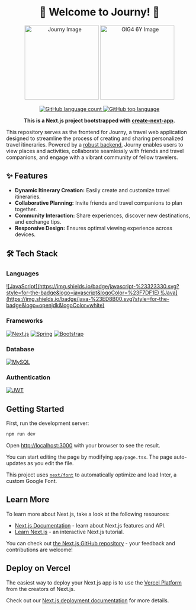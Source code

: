 <h1 align="center">🌟 Welcome to Journy! 🌟</h1>

<p align="center">
  <img src="https://github.com/YeoWeiHan123/Journy-travelplanner/blob/main/public/journy.png?raw=true" alt="Journy Image" width="200">
  <img src="https://github.com/YeoWeiHan123/Journy-travelplanner/assets/36888332/382d3bf6-7bf2-45e8-9854-2b0d5a10683e" alt="OIG4 6Y Image" width="200">
</p>

<p align="center">  
  <a href="https://github.com/YeoWeiHan123/Journy-travelplanner">
    <img src="https://img.shields.io/github/languages/count/YeoWeiHan123/Journy-travelplanner" alt="GitHub language count">
  </a>
  <a href="https://github.com/{username}/{repo-name}">
    <img src="https://img.shields.io/github/languages/top/YeoWeiHan123/Journy-travelplanner?color=yellow" alt="GitHub top language">
  </a>
</p>

<p align="center">
  <strong>This is a Next.js project bootstrapped with <a href="https://nextjs.org/">create-next-app</a>.</strong>
</p>

This repository serves as the frontend for Journy, a travel web application designed to streamline the process of creating and sharing personalized travel itineraries. Powered by a [robust backend](https://github.com/YeoWeiHan123/Journy-travelplanner-Backend), Journy enables users to view places and activities, collaborate seamlessly with friends and travel companions, and engage with a vibrant community of fellow travelers.

## ✨ Features

- **Dynamic Itinerary Creation:** Easily create and customize travel itineraries.
- **Collaborative Planning:** Invite friends and travel companions to plan together.
- **Community Interaction:** Share experiences, discover new destinations, and exchange tips.
- **Responsive Design:** Ensures optimal viewing experience across devices.

## 🛠️ Tech Stack

### Languages
<div align="left">
  <a href="https://github-readme-tech-stack.vercel.app">
    ![JavaScript](https://img.shields.io/badge/javascript-%23323330.svg?style=for-the-badge&logo=javascript&logoColor=%23F7DF1E)
    ![Java](https://img.shields.io/badge/java-%23ED8B00.svg?style=for-the-badge&logo=openjdk&logoColor=white)
  </a>
</div>

### Frameworks
[![Next.js](https://img.shields.io/badge/Next-black?style=for-the-badge&logo=next.js&logoColor=white)](https://github-readme-tech-stack.vercel.app)
[![Spring](https://img.shields.io/badge/spring-%236DB33F.svg?style=for-the-badge&logo=spring&logoColor=white)](https://github-readme-tech-stack.vercel.app)
[![Bootstrap](https://img.shields.io/badge/bootstrap-%238511FA.svg?style=for-the-badge&logo=bootstrap&logoColor=white)](https://github-readme-tech-stack.vercel.app)

### Database
[![MySQL](https://img.shields.io/badge/mysql-4479A1.svg?style=for-the-badge&logo=mysql&logoColor=white)](https://github-readme-tech-stack.vercel.app)

### Authentication
[![JWT](https://img.shields.io/badge/JWT-black?style=for-the-badge&logo=JSON%20web%20tokens)](https://github-readme-tech-stack.vercel.app)

## Getting Started

First, run the development server:

```bash
npm run dev

```

Open [http://localhost:3000](http://localhost:3000) with your browser to see the result.

You can start editing the page by modifying `app/page.tsx`. The page auto-updates as you edit the file.

This project uses [`next/font`](https://nextjs.org/docs/basic-features/font-optimization) to automatically optimize and load Inter, a custom Google Font.

## Learn More

To learn more about Next.js, take a look at the following resources:

- [Next.js Documentation](https://nextjs.org/docs) - learn about Next.js features and API.
- [Learn Next.js](https://nextjs.org/learn) - an interactive Next.js tutorial.

You can check out [the Next.js GitHub repository](https://github.com/vercel/next.js/) - your feedback and contributions are welcome!

## Deploy on Vercel

The easiest way to deploy your Next.js app is to use the [Vercel Platform](https://vercel.com/new?utm_medium=default-template&filter=next.js&utm_source=create-next-app&utm_campaign=create-next-app-readme) from the creators of Next.js.

Check out our [Next.js deployment documentation](https://nextjs.org/docs/deployment) for more details.
